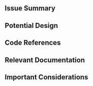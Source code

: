 <!--

**IMPORTANT**: As part of posting this comment, please make sure that:
- the issue is properly labeled with both `area-` and `feature-` labels.
- one of the `Complexity: ` labels is applied to the issue [Simple | Medium | Hard]
-->

## Issue Summary

<!-- This section will be filled in by the engineers assigned to this  -->

## Potential Design

<!-- This section is meant to be used for a high level design of what a solution should look like and/or what direction should be taken to solving this problem. -->

## Code References

<!-- Links to classes / methods which are critical to understand for building out this solution, as these are relevant and will be used by the solution, as well as existing test cases that exercise this code -->

## Relevant Documentation

<!-- Links to relevant documentation which you think is relevant for handling this issue -->

## Important Considerations

<!-- List of additional and gotchas the community member who will be handling this issue will need to consider when working on the solution -->
